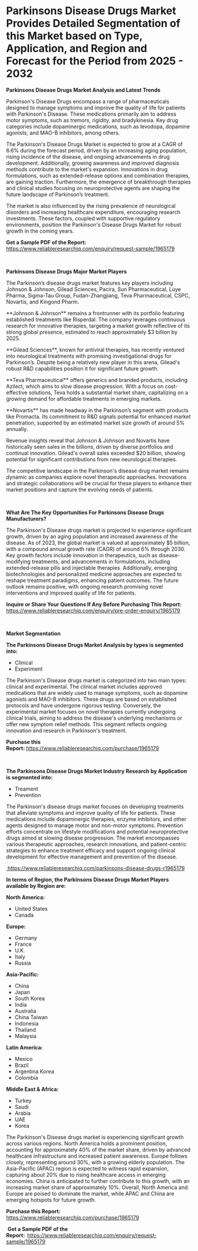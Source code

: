 <p><h1>Parkinsons Disease Drugs Market Provides Detailed Segmentation of this Market based on Type, Application, and Region and Forecast for the Period from 2025 - 2032</h1></p><p><strong>Parkinsons Disease Drugs Market Analysis and Latest Trends</strong></p>
<p><p>Parkinson's Disease Drugs encompass a range of pharmaceuticals designed to manage symptoms and improve the quality of life for patients with Parkinson's Disease. These medications primarily aim to address motor symptoms, such as tremors, rigidity, and bradykinesia. Key drug categories include dopaminergic medications, such as levodopa, dopamine agonists, and MAO-B inhibitors, among others.</p><p>The Parkinson's Disease Drugs Market is expected to grow at a CAGR of 6.6% during the forecast period, driven by an increasing aging population, rising incidence of the disease, and ongoing advancements in drug development. Additionally, growing awareness and improved diagnosis methods contribute to the market's expansion. Innovations in drug formulations, such as extended-release options and combination therapies, are gaining traction. Furthermore, the emergence of breakthrough therapies and clinical studies focusing on neuroprotective agents are shaping the future landscape of Parkinson’s treatment.</p><p>The market is also influenced by the rising prevalence of neurological disorders and increasing healthcare expenditure, encouraging research investments. These factors, coupled with supportive regulatory environments, position the Parkinson's Disease Drugs Market for robust growth in the coming years.</p></p>
<p><strong>Get a Sample PDF of the Report:&nbsp;</strong> <a href="https://www.reliableresearchiq.com/enquiry/request-sample/1965179?utm_campaign=3112&utm_medium=2&utm_source=Github&utm_content=ia&utm_term=19042025&utm_id=parkinsons-disease-drugs">https://www.reliableresearchiq.com/enquiry/request-sample/1965179</a></p>
<p>&nbsp;</p>
<p><strong>Parkinsons Disease Drugs Major Market Players</strong></p>
<p><p>The Parkinson’s disease drugs market features key players including Johnson & Johnson, Gilead Sciences, Pacira, Sun Pharmaceutical, Luye Pharma, Sigma-Tau Group, Fudan-Zhangjiang, Teva Pharmaceutical, CSPC, Novartis, and Kingond Pharm. </p><p>**Johnson & Johnson** remains a frontrunner with its portfolio featuring established treatments like Risperdal. The company leverages continuous research for innovative therapies, targeting a market growth reflective of its strong global presence, estimated to reach approximately $3 billion by 2025.</p><p>**Gilead Sciences**, known for antiviral therapies, has recently ventured into neurological treatments with promising investigational drugs for Parkinson’s. Despite being a relatively new player in this arena, Gilead's robust R&D capabilities position it for significant future growth.</p><p>**Teva Pharmaceutical** offers generics and branded products, including Azilect, which aims to slow disease progression. With a focus on cost-effective solutions, Teva holds a substantial market share, capitalizing on a growing demand for affordable treatments in emerging markets.</p><p>**Novartis** has made headway in the Parkinson’s segment with products like Promacta. Its commitment to R&D signals potential for enhanced market penetration, supported by an estimated market size growth of around 5% annually.</p><p>Revenue insights reveal that Johnson & Johnson and Novartis have historically seen sales in the billions, driven by diverse portfolios and continual innovation. Gilead's overall sales exceeded $20 billion, showing potential for significant contributions from new neurological therapies.</p><p>The competitive landscape in the Parkinson's disease drug market remains dynamic as companies explore novel therapeutic approaches. Innovations and strategic collaborations will be crucial for these players to enhance their market positions and capture the evolving needs of patients.</p></p>
<p>&nbsp;</p>
<p><strong>What Are The Key Opportunities For Parkinsons Disease Drugs Manufacturers?</strong></p>
<p><p>The Parkinson's Disease drugs market is projected to experience significant growth, driven by an aging population and increased awareness of the disease. As of 2023, the global market is valued at approximately $5 billion, with a compound annual growth rate (CAGR) of around 6% through 2030. Key growth factors include innovation in therapeutics, such as disease-modifying treatments, and advancements in formulations, including extended-release pills and injectable therapies. Additionally, emerging biotechnologies and personalized medicine approaches are expected to reshape treatment paradigms, enhancing patient outcomes. The future outlook remains positive, with ongoing research promising novel interventions and improved quality of life for patients.</p></p>
<p><strong>Inquire or Share Your Questions If Any Before Purchasing This Report:</strong> <a href="https://www.reliableresearchiq.com/enquiry/pre-order-enquiry/1965179?utm_campaign=3112&utm_medium=2&utm_source=Github&utm_content=ia&utm_term=19042025&utm_id=parkinsons-disease-drugs">https://www.reliableresearchiq.com/enquiry/pre-order-enquiry/1965179</a></p>
<p>&nbsp;</p>
<p><strong>Market Segmentation</strong></p>
<p><strong>The Parkinsons Disease Drugs Market Analysis by types is segmented into:</strong></p>
<p><ul><li>Clinical</li><li>Experiment</li></ul></p>
<p><p>The Parkinson's Disease drugs market is categorized into two main types: clinical and experimental. The clinical market includes approved medications that are widely used to manage symptoms, such as dopamine agonists and MAO-B inhibitors. These drugs are based on established protocols and have undergone rigorous testing. Conversely, the experimental market focuses on novel therapies currently undergoing clinical trials, aiming to address the disease's underlying mechanisms or offer new symptom relief methods. This segment reflects ongoing innovation and research in Parkinson's treatment.</p></p>
<p><strong>Purchase this Report:&nbsp;</strong><a href="https://www.reliableresearchiq.com/purchase/1965179?utm_campaign=3112&utm_medium=2&utm_source=Github&utm_content=ia&utm_term=19042025&utm_id=parkinsons-disease-drugs">https://www.reliableresearchiq.com/purchase/1965179</a></p>
<p>&nbsp;</p>
<p><strong>The Parkinsons Disease Drugs Market Industry Research by Application is segmented into:</strong></p>
<p><ul><li>Treament</li><li>Prevention</li></ul></p>
<p><p>The Parkinson's disease drugs market focuses on developing treatments that alleviate symptoms and improve quality of life for patients. These medications include dopaminergic therapies, enzyme inhibitors, and other agents designed to manage motor and non-motor symptoms. Prevention efforts concentrate on lifestyle modifications and potential neuroprotective drugs aimed at slowing disease progression. The market encompasses various therapeutic approaches, research innovations, and patient-centric strategies to enhance treatment efficacy and support ongoing clinical development for effective management and prevention of the disease.</p></p>
<p><a href="https://www.reliableresearchiq.com/parkinsons-disease-drugs-r1965179?utm_campaign=3112&utm_medium=2&utm_source=Github&utm_content=ia&utm_term=19042025&utm_id=parkinsons-disease-drugs">&nbsp;https://www.reliableresearchiq.com/parkinsons-disease-drugs-r1965179</a></p>
<p><strong>In terms of Region, the Parkinsons Disease Drugs Market Players available by Region are:</strong></p>
<p>
    <p> <strong> North America: </strong>
        <ul>
            <li>United States</li>
            <li>Canada</li>
        </ul>
        </p> 
    <p> <strong> Europe: </strong>
        <ul>
            <li>Germany</li>
            <li>France</li>
            <li>U.K.</li>
            <li>Italy</li>
            <li>Russia</li>
        </ul>
        </p> 
    <p> <strong> Asia-Pacific: </strong>
        <ul>
            <li>China</li>
            <li>Japan</li>
            <li>South Korea</li>
            <li>India</li>
            <li>Australia</li>
            <li>China Taiwan</li>
            <li>Indonesia</li>
            <li>Thailand</li>
            <li>Malaysia</li>
        </ul>
        </p> 
    <p> <strong> Latin America: </strong>
        <ul>
            <li>Mexico</li>
            <li>Brazil</li>
            <li>Argentina Korea</li>
            <li>Colombia</li>
        </ul>
        </p> 
    <p> <strong> Middle East & Africa: </strong>
        <ul>
            <li>Turkey</li>
            <li>Saudi</li>
            <li>Arabia</li>
            <li>UAE</li>
            <li>Korea</li>
        </ul>
    </p>
    </p>
<p><p>The Parkinson's Disease drugs market is experiencing significant growth across various regions. North America holds a prominent position, accounting for approximately 40% of the market share, driven by advanced healthcare infrastructure and increased patient awareness. Europe follows closely, representing around 30%, with a growing elderly population. The Asia-Pacific (APAC) region is expected to witness rapid expansion, capturing about 20% due to rising healthcare access in emerging economies. China is anticipated to further contribute to this growth, with an increasing market share of approximately 10%. Overall, North America and Europe are poised to dominate the market, while APAC and China are emerging hotspots for future growth.</p></p>
<p><strong>Purchase this Report: </strong><a href="https://www.reliableresearchiq.com/purchase/1965179?utm_campaign=3112&utm_medium=2&utm_source=Github&utm_content=ia&utm_term=19042025&utm_id=parkinsons-disease-drugs">https://www.reliableresearchiq.com/purchase/1965179</a></p>
<p>&nbsp;<strong>Get a Sample PDF of the Report:&nbsp;&nbsp;</strong><a href="https://www.reliableresearchiq.com/enquiry/request-sample/1965179?utm_campaign=3112&utm_medium=2&utm_source=Github&utm_content=ia&utm_term=19042025&utm_id=parkinsons-disease-drugs">https://www.reliableresearchiq.com/enquiry/request-sample/1965179</a></p>
<p><strong></strong></p>
<p><p></p><p></p><p></p></p>